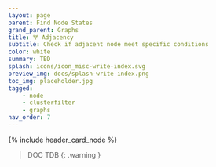 ```yaml
---
layout: page
parent: Find Node States
grand_parent: Graphs
title: 🝖 Adjacency
subtitle: Check if adjacent node meet specific conditions
color: white
summary: TBD
splash: icons/icon_misc-write-index.svg
preview_img: docs/splash-write-index.png
toc_img: placeholder.jpg
tagged: 
    - node
    - clusterfilter
    - graphs
nav_order: 7
---
```


{% include header_card_node %}

> DOC TDB
{: .warning }